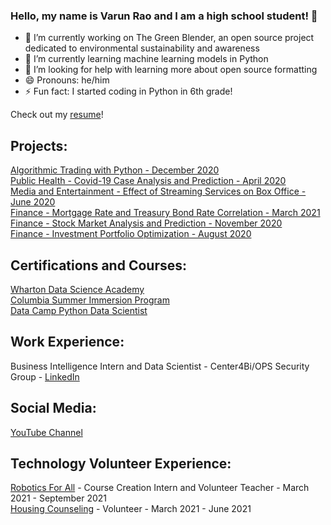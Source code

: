 ### Hello, my name is Varun Rao and I am a high school student! 👋

- 🔭 I’m currently working on The Green Blender, an open source project dedicated to environmental sustainability and awareness
- 🌱 I’m currently learning machine learning models in Python
- 🤔 I’m looking for help with learning more about open source formatting
- 😄 Pronouns: he/him
- ⚡ Fun fact: I started coding in Python in 6th grade!

Check out my [resume](https://docs.google.com/document/d/1lZHBu86A2lEeNiPYb6-ESuy2eldZ1Mcfz6HiCID2N90/edit?usp=sharing)!

## Projects:
[Algorithmic Trading with Python - December 2020](https://youtu.be/BXQcCSudmcA)<br />
[Public Health - Covid-19 Case Analysis and Prediction - April 2020](https://app.datacamp.com/workspace/w/dd51271a-45b8-4621-a7e5-fa25239f4c5f)<br />
[Media and Entertainment - Effect of Streaming Services on Box Office - June 2020](https://app.datacamp.com/workspace/w/f6bc452a-f2da-4ac4-a47a-a49c9b4c994e)<br />
[Finance - Mortgage Rate and Treasury Bond Rate Correlation - March 2021](https://app.datacamp.com/workspace/w/3a5a5a5b-5bd9-41dc-b530-c04d481a94d0)<br />
[Finance - Stock Market Analysis and Prediction - November 2020](https://app.datacamp.com/workspace/w/a61073db-d5d5-4ca9-b34c-1fced5338135)<br />
[Finance - Investment Portfolio Optimization - August 2020](https://app.datacamp.com/workspace/w/c5df972e-e424-4c4e-853f-9683fc2e4e50)<br />

## Certifications and Courses:
[Wharton Data Science Academy](https://github.com/DurjaMan27/DurjaMan27/blob/main/Wharton%20DSA%20Certificate.png)<br />
[Columbia Summer Immersion Program](https://github.com/DurjaMan27/DurjaMan27/blob/main/Columbia%20Summer%20Certificate.png)<br />
[Data Camp Python Data Scientist](https://www.datacamp.com/statement-of-accomplishment/track/b0ec60d4f74412845f7afcb2f99f6751788e72c5?raw=1)

## Work Experience:
Business Intelligence Intern and Data Scientist - Center4Bi/OPS Security Group - [LinkedIn](https://www.linkedin.com/in/varunvellorerao/)

## Social Media:
[YouTube Channel](https://www.youtube.com/channel/UC63n6iMjOGNjOYfucF-mz8A)

## Technology Volunteer Experience:
[Robotics For All](https://www.roboticsforall.net/) - Course Creation Intern and Volunteer Teacher - March 2021 - September 2021<br />
[Housing Counseling](https://www.fhrtucson.org/) - Volunteer - March 2021 - June 2021
